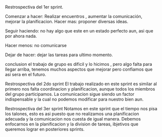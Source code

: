 Restrospectiva del 1er sprint.

Comenzar a hacer:
Realizar encuentros , aumentar la comunicación, mejorar la planificacion.
Hacer mas:
proponer diversas ideas.

Seguir haciendo:
no hay algo que este en un estado perfecto aun, asi que por ahora nada. 

Hacer menos:
 no comunicarse 
 
Dejar de hacer:
dejar las tareas para ultimo momento.


conclusion 
el trabajo de grupo es dificil y lo hicimos , pero algo falta para llegar arriba, tenemos muchos aspectos que mejorar pero confiamos que asi sera en el futuro. 

Restrospectiva del 2do sprint 
El trabajo realizado en este sprint es similar al primero nos falta coordinacion y planificacion, aunque todos los miembros del grupo participamos. La comunicacion sigue siendo un factor indispensable y la cual no podemos modificar para nuestro bien aun.

Restrospectiva del 3er sprint
Notamos en este sprint que el tiempo nos pisa los talones, esto es asi puesto que no realizamos una planificacion adecuada y la comunicacion nos cuesta de igual manera. Debemos enfocarnos en la planificacion y la division de tareas, ibjetivos que queremos lograr en posteriores sprints.
